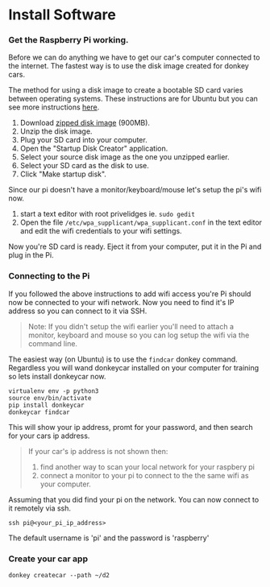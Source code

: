 # Install Software

### Get the Raspberry Pi working.

Before we can do anything we have to get our car's computer connected to the 
internet. The fastest way is to use the disk image created for donkey cars. 

The method for using a disk image to create a bootable SD card varies between
operating systems. These instructions are for Ubuntu but you can see more 
instructions [here](https://www.raspberrypi.org/documentation/installation/installing-images/).

1. Download [zipped disk image](https://www.dropbox.com/s/vb9wlju4aqx7i5o/donkey_2.img.zip?dl=0) (900MB). 
2. Unzip the disk image.
3. Plug your SD card into your computer.
4. Open the "Startup Disk Creator" application.
5. Select your source disk image as the one you unzipped earlier.
6. Select your SD card as the disk to use. 
7. Click "Make startup disk".


Since our pi doesn't have a monitor/keyboard/mouse let's setup the pi's wifi
now.

1. start a text editor with root privelidges ie. `sudo gedit`
2. Open the file `/etc/wpa_supplicant/wpa_supplicant.conf` in the text editor
and edit the wifi credentials to your wifi settings.

Now you're SD card is ready. Eject it from your computer, put it in the Pi 
and plug in the Pi. 



### Connecting to the Pi

If you followed the above instructions to add wifi access you're Pi should
now be connected to your wifi network. Now you need to find it's IP address
so you can connect to it via SSH. 

> Note: If you didn't setup the wifi earlier you'll need to attach a monitor,
> keyboard and mouse so you can log setup the wifi via the command line. 

The easiest way (on Ubuntu) is to use the `findcar` donkey command. Regardless 
you will wand donkeycar installed on your computer for training so lets install
donkeycar now. 

```
virtualenv env -p python3
source env/bin/activate
pip install donkeycar
donkeycar findcar
```

This will show your ip address, promt for your password, and then search 
for your cars ip address. 

> If your car's ip address is not shown then:
> 1. find another way to scan your local network for your raspbery pi 
> 2. connect a monitor to your pi to connect to the the same wifi as your computer. 


Assuming that you did find your pi on the network. You can now connect to it
remotely via ssh. 

```
ssh pi@<your_pi_ip_address>
```

The default username is 'pi' and the password is 'raspberry'


### Create your car app

```
donkey createcar --path ~/d2
```


